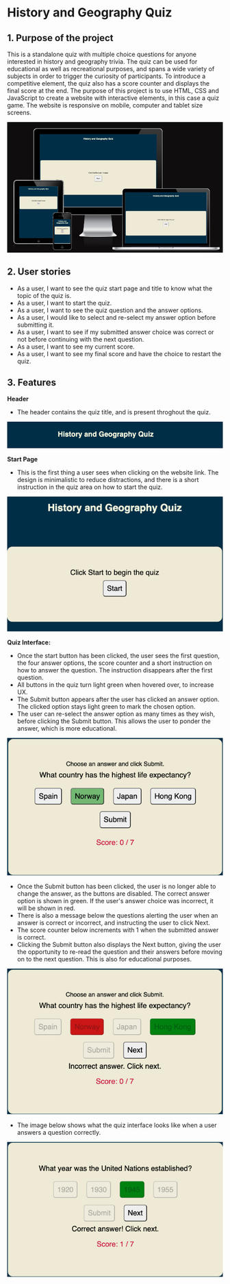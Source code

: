 # History and Geography Quiz #

## 1. Purpose of the project ##
This is a standalone quiz with multiple choice questions for anyone interested in history and geography trivia. The quiz can be used for educational as well as recreational purposes, and spans a wide variety of subjects in order to trigger the curiosity of participants. To introduce a competitive element, the quiz also has a score counter and displays the final score at the end. The purpose of this project is to use HTML, CSS and JavaScript to create a website with interactive elements, in this case a quiz game. The website is responsive on mobile, computer and tablet size screens.

![SCREENSHOT OF RESPONSIVE SCREENS](media/screenshot-responsive.png)

## 2. User stories ##
- As a user, I want to see the quiz start page and title to know what the topic of the quiz is.
- As a user, I want to start the quiz.
- As a user, I want to see the quiz question and the answer options.
- As a user, I would like to select and re-select my answer option before submitting it.
- As a user, I want to see if my submitted answer choice was correct or not before continuing with the next question.
- As a user, I want to see my current score.
- As a user, I want to see my final score and have the choice to restart the quiz.

## 3. Features ##

__Header__
-	The header contains the quiz title, and is present throghout the quiz.

![SCREENSHOT OF HEADER](media/screenshot-header.png)

 __Start Page__

 -	This is the first thing a user sees when clicking on the website link. The design is minimalistic to reduce distractions, and there is a short instruction in the quiz area on how to start the quiz.

![SCREENSHOT OF START PAGE](media/screenshot-start-page.png)

__Quiz Interface:__

 -	Once the start button has been clicked, the user sees the first question, the four answer options, the score counter and a short instruction on how to answer the question. The instruction disappears after the first question.
 - All buttons in the quiz turn light green when hovered over, to increase UX.
 - The Submit button appears after the user has clicked an answer option. The clicked option stays light green to mark the chosen option.
 - The user can re-select the answer option as many times as they wish, before clicking the Submit button. This allows the user to ponder the answer, which is more educational.

![SCREENSHOT OF QUIZ INTERFACE WITH ANSWER OPTIONS](media/screenshot-quiz-options.png)

 - Once the Submit button has been clicked, the user is no longer able to change the answer, as the buttons are disabled. The correct answer option is shown in green. If the user's answer choice was incorrect, it will be shown in red.
 - There is also a message below the questions alerting the user when an answer is correct or incorrect, and instructing the user to click Next.
 - The score counter below increments with 1 when the submitted answer is correct.
 - Clicking the Submit button also displays the Next button, giving the user the opportunity to re-read the question and their answers before moving on to the next question. This is also for educational purposes.

![SCREENSHOT OF SUBMITTED INCORRECT ANSWER](media/screenshot-answer-wrong.png)

- The image below shows what the quiz interface looks like when a user answers a question correctly.

![SCREENSHOT OF SUBMITTED CORRECT ANSWER](media/screenshot-answer-correct.png)


